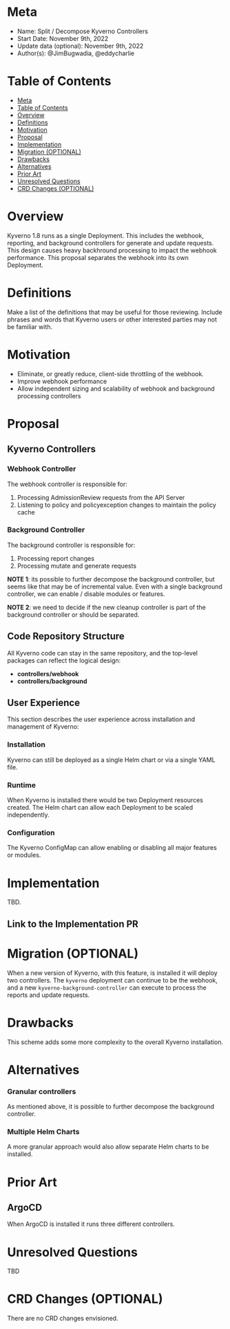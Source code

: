 # Meta
[meta]: #meta
- Name: Split / Decompose Kyverno Controllers
- Start Date: November 9th, 2022
- Update data (optional): November 9th, 2022
- Author(s): @JimBugwadia, @eddycharlie

# Table of Contents
[table-of-contents]: #table-of-contents
- [Meta](#meta)
- [Table of Contents](#table-of-contents)
- [Overview](#overview)
- [Definitions](#definitions)
- [Motivation](#motivation)
- [Proposal](#proposal)
- [Implementation](#implementation)
- [Migration (OPTIONAL)](#migration-optional)
- [Drawbacks](#drawbacks)
- [Alternatives](#alternatives)
- [Prior Art](#prior-art)
- [Unresolved Questions](#unresolved-questions)
- [CRD Changes (OPTIONAL)](#crd-changes-optional)

# Overview
[overview]: #overview

Kyverno 1.8 runs as a single Deployment. This includes the webhook, reporting, and background controllers for generate and update requests. This design causes heavy backhround processing to impact the webhook performance. This proposal separates the webhook into its own Deployment.

# Definitions
[definitions]: #definitions

Make a list of the definitions that may be useful for those reviewing. Include phrases and words that Kyverno users or other interested parties may not be familiar with.

# Motivation
[motivation]: #motivation

- Eliminate, or greatly reduce, client-side throttling of the webhook.
- Improve webhook performance
- Allow independent sizing and scalability of webhook and background processing controllers

# Proposal

## Kyverno Controllers

### Webhook Controller

The webhook controller is responsible for:
1. Processing AdmissionReview requests from the API Server
2. Listening to policy and policyexception changes to maintain the policy cache

### Background Controller

The background controller is responsible for:
1. Processing report changes
2. Processing mutate and generate requests

**NOTE 1**: its possible to further decompose the background controller, but seems like that may be of incremental value. Even with a single background controller, we can enable / disable modules or features.

**NOTE 2**: we need to decide if the new cleanup controller is part of the background controller or should be separated.

## Code Repository Structure

All Kyverno code can stay in the same repository, and the top-level packages can reflect the logical design:

* **controllers/webhook**
* **controllers/background**

## User Experience

This section describes the user experience across installation and management of Kyverno:

### Installation

Kyverno can still be deployed as a single Helm chart or via a single YAML file. 

### Runtime 

When Kyverno is installed there would be two Deployment resources created. The Helm chart can allow each Deployment to be scaled independently. 

### Configuration

The Kyverno ConfigMap can allow enabling or disabling all major features or modules.

# Implementation

TBD.

## Link to the Implementation PR

# Migration (OPTIONAL)

When a new version of Kyverno, with this feature, is installed it will deploy two controllers. The `kyverno` deployment can continue to be the webhook, and a new `kyverno-background-controller` can execute to process the reports and update requests. 

# Drawbacks

This scheme adds some more complexity to the overall Kyverno installation.

# Alternatives

### Granular controllers

As mentioned above, it is possible to further decompose the background controller.

### Multiple Helm Charts

A more granular approach would also allow separate Helm charts to be installed. 

# Prior Art

## ArgoCD

When ArgoCD is installed it runs three different controllers.

# Unresolved Questions

TBD

# CRD Changes (OPTIONAL)

There are no CRD changes envisioned.